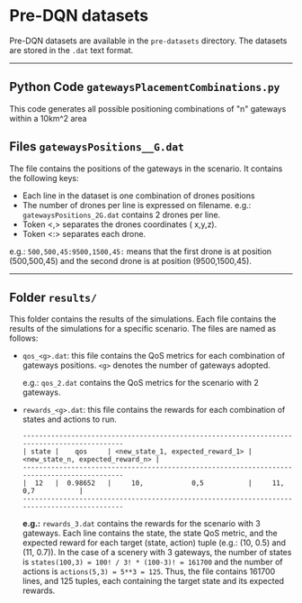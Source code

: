 # Pre-DQN datasets

Pre-DQN datasets are available in the `pre-datasets` directory.
The datasets are stored in the `.dat` text format.

---

## Python Code ```gatewaysPlacementCombinations.py```

This code generates all possible positioning combinations of "n" gateways within a 10km^2 area

## Files ```gatewaysPositions__G.dat```

The file contains the positions of the gateways in the scenario.
It contains the following keys:

+ Each line in the dataset is one combination of drones positions
+ The number of drones per line is expressed on filename. e.g.:
  `gatewaysPositions_2G.dat` contains 2 drones per line.
+ Token <,> separates the drones coordinates ( x,y,z).
+ Token <:> separates each drone.

e.g.:
``` 500,500,45:9500,1500,45: ```
means that the first drone is at position (500,500,45) and the second
drone is at position (9500,1500,45).

---

## Folder ```results/```

This folder contains the results of the simulations.
Each file contains the results of the simulations for a specific scenario.
The files are named as follows:

+ `qos_<g>.dat`: this file contains the QoS metrics for each combination 
of gateways positions. `<g>` denotes the number of gateways adopted. 

  e.g.: `qos_2.dat` contains the QoS metrics for the scenario with 2 gateways.

+ `rewards_<g>.dat`: this file contains the rewards for each combination of states
and actions to run. 
  ```
  --------------------------------------------------------------------------------------------
  | state |    qos     | <new_state_1, expected_reward_1> | <new_state_n, expected_reward_n> |
  --------------------------------------------------------------------------------------------
  |  12   |  0.98652   |     10,            0,5           |     11,            0,7           |   
  --------------------------------------------------------------------------------------------
  ```
  **e.g.:** `rewards_3.dat` contains the rewards for the scenario with 3 gateways.
Each line contains the state, the state QoS metric, and the expected reward for each target 
(state, action) tuple (e.g.: (10, 0.5) and (11, 0.7)). 
In the case of a scenery with 3 gateways, the number of states is 
`states(100,3) = 100! / 3! * (100-3)! = 161700` and the number of 
actions is `actions(5,3) = 5**3 = 125`. Thus, the file contains 161700 lines, 
and 125 tuples, each containing the target state and its expected rewards.
